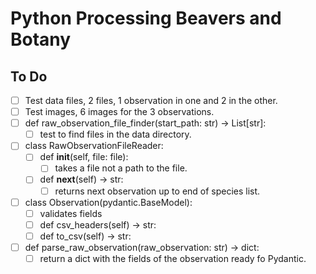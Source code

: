 # Python Processing Beavers and Botany


## To Do

- [ ] Test data files, 2 files, 1 observation in one and 2 in the other.
- [ ] Test images, 6 images for the 3 observations.
- [ ] def raw_observation_file_finder(start_path: str) -> List[str]:
  - [ ] test to find files in the data directory.
- [ ] class RawObservationFileReader:
  - [ ] def __init__(self, file: file):
    - [ ] takes a file not a path to the file.
  - [ ] def __next__(self) -> str:
    - [ ] returns next observation up to end of species list.
- [ ] class Observation(pydantic.BaseModel):
  - [ ] validates fields
  - [ ] def csv_headers(self) -> str:
  - [ ] def to_csv(self) -> str:
- [ ] def parse_raw_observation(raw_observation: str) -> dict:
  - [ ] return a dict with the fields of the observation ready fo Pydantic.

